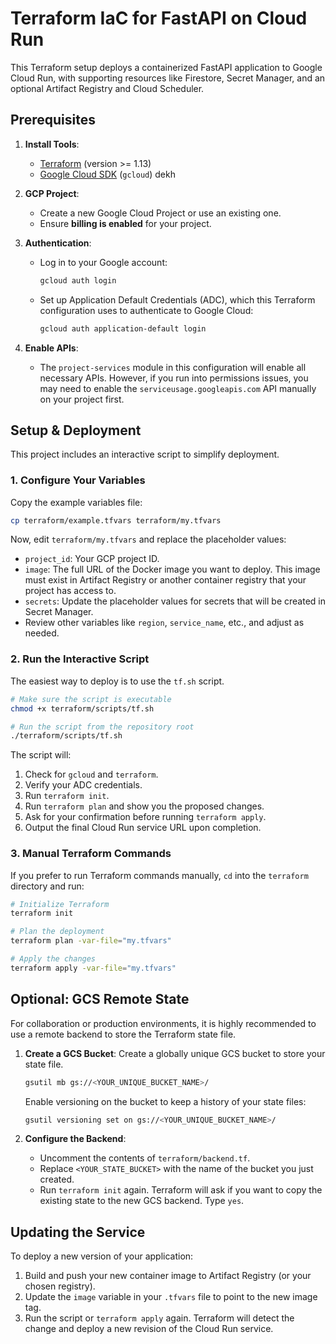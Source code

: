 # Terraform IaC for FastAPI on Cloud Run

This Terraform setup deploys a containerized FastAPI application to Google Cloud Run, with supporting resources like Firestore, Secret Manager, and an optional Artifact Registry and Cloud Scheduler.

## Prerequisites

1.  **Install Tools**:
    *   [Terraform](https://learn.hashicorp.com/tutorials/terraform/install-cli) (version >= 1.13)
    *   [Google Cloud SDK](https://cloud.google.com/sdk/docs/install) (`gcloud`)
dekh 
2.  **GCP Project**:
    *   Create a new Google Cloud Project or use an existing one.
    *   Ensure **billing is enabled** for your project.

3.  **Authentication**:
    *   Log in to your Google account:
        ```bash
        gcloud auth login
        ```
    *   Set up Application Default Credentials (ADC), which this Terraform configuration uses to authenticate to Google Cloud:
        ```bash
        gcloud auth application-default login
        ```

4.  **Enable APIs**:
    *   The `project-services` module in this configuration will enable all necessary APIs. However, if you run into permissions issues, you may need to enable the `serviceusage.googleapis.com` API manually on your project first.

## Setup & Deployment

This project includes an interactive script to simplify deployment.

### 1. Configure Your Variables

Copy the example variables file:

```bash
cp terraform/example.tfvars terraform/my.tfvars
```

Now, edit `terraform/my.tfvars` and replace the placeholder values:

*   `project_id`: Your GCP project ID.
*   `image`: The full URL of the Docker image you want to deploy. This image must exist in Artifact Registry or another container registry that your project has access to.
*   `secrets`: Update the placeholder values for secrets that will be created in Secret Manager.
*   Review other variables like `region`, `service_name`, etc., and adjust as needed.

### 2. Run the Interactive Script

The easiest way to deploy is to use the `tf.sh` script.

```bash
# Make sure the script is executable
chmod +x terraform/scripts/tf.sh

# Run the script from the repository root
./terraform/scripts/tf.sh
```

The script will:
1.  Check for `gcloud` and `terraform`.
2.  Verify your ADC credentials.
3.  Run `terraform init`.
4.  Run `terraform plan` and show you the proposed changes.
5.  Ask for your confirmation before running `terraform apply`.
6.  Output the final Cloud Run service URL upon completion.

### 3. Manual Terraform Commands

If you prefer to run Terraform commands manually, `cd` into the `terraform` directory and run:

```bash
# Initialize Terraform
terraform init

# Plan the deployment
terraform plan -var-file="my.tfvars"

# Apply the changes
terraform apply -var-file="my.tfvars"
```

## Optional: GCS Remote State

For collaboration or production environments, it is highly recommended to use a remote backend to store the Terraform state file.

1.  **Create a GCS Bucket**: Create a globally unique GCS bucket to store your state file.
    ```bash
    gsutil mb gs://<YOUR_UNIQUE_BUCKET_NAME>/
    ```
    Enable versioning on the bucket to keep a history of your state files:
    ```bash
    gsutil versioning set on gs://<YOUR_UNIQUE_BUCKET_NAME>/
    ```

2.  **Configure the Backend**:
    *   Uncomment the contents of `terraform/backend.tf`.
    *   Replace `<YOUR_STATE_BUCKET>` with the name of the bucket you just created.
    *   Run `terraform init` again. Terraform will ask if you want to copy the existing state to the new GCS backend. Type `yes`.

## Updating the Service

To deploy a new version of your application:

1.  Build and push your new container image to Artifact Registry (or your chosen registry).
2.  Update the `image` variable in your `.tfvars` file to point to the new image tag.
3.  Run the script or `terraform apply` again. Terraform will detect the change and deploy a new revision of the Cloud Run service.

